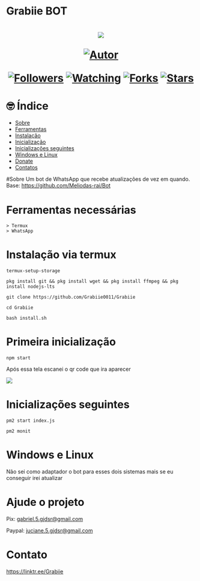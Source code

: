 # Grabiie BOT
<h1 align="center">
    <p>
        <img src= "https://i.imgur.com/wRD6OCR.gif">
    </p>
    <p>
        <a href="https://github.com/grabiie"><img title="Autor"    src="https://img.shields.io/badge/Autor-Grabiie-blue.svg?style=for-the-badge&logo=github"></a>
    </p>
    <p>
        <a href="https://github.com/grabiie/followers"><img title="Followers" src="https://img.shields.io/github/followers/grabiie?color=yellow&style=flat-square"></a>
        <a href="https://github.com/grabiie/grabiie/watchers"><img title="Watching" src="https://img.shields.io/github/watchers/grabiie/grabiie?label=Watchers&color=yellow&style=flat-square"></a>
        <a href="https://github.com/grabiie/grabiie/network/members"><img title="Forks" src="https://img.shields.io/github/forks/grabiie/grabiie?color=yellow&style=flat-square"></a>
        <a href="https://github.com/grabiie/grabiie/stargazers/"><img title="Stars" src="https://img.shields.io/github/stars/grabiie/grabiie?color=yellow&style=flat-square"></a>
    </p>
</h1>

# 🤓 Índice
- [Sobre](#Sobre)
- [Ferramentas](#Ferramentas-necessárias)
- [Instalação](#Instalação-via-termux)
- [Inicialização](#Primeira-inicialização)
- [Inicializações seguintes](#Inicializações-seguintes)
- [Windows e Linux](#Windows-e-Linux)
- [Donate](#Ajude-o-projeto)
- [Contatos](#Contato)

#Sobre
Um bot de WhatsApp que recebe atualizações de vez em quando.
Base: https://github.com/Meliodas-rai/Bot
# Ferramentas necessárias

```
> Termux
> WhatsApp
```

# Instalação via termux

```
termux-setup-storage

pkg install git && pkg install wget && pkg install ffmpeg && pkg install nodejs-lts

git clone https://github.com/Grabiie0011/Grabiie

cd Grabiie

bash install.sh
```
# Primeira inicialização
```
npm start
```
Após essa tela escanei o qr code que ira aparecer

<img src="https://i.imgur.com/5BexPmL.png">

# Inicializações seguintes
```
pm2 start index.js

pm2 monit
```
# Windows e Linux

Não sei como adaptador o bot para esses dois sistemas mais se eu conseguir irei atualizar

# Ajude o projeto

Pix: gabriel.5.gjdsr@gmail.com

Paypal: juciane.5.gjdsr@gmail.com

# Contato

https://linktr.ee/Grabiie

